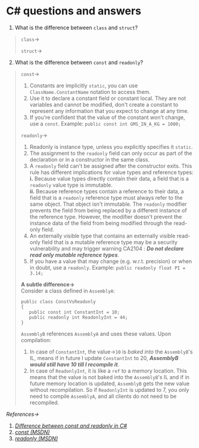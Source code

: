 # C# questions and answers

1. What is the difference between `class` and `struct`?
> `class`&#8594;
> 
> `struct`&#8594;
> 
2. What is the difference between `const` and `readonly`?
> `const`&#8594;<br>
> 1. Constants are implicitly `static`, you can use `ClassName.ConstantName` notation to access them.<br>
> 2. Use it to declare a constant field or constant local. They are not variables and cannot be modified, don't create a constant to represent any information that you expect to change at any time.<br>
> 3. If you're confident that the value of the constant won't change, use a `const`. Example: `public const int GMS_IN_A_KG = 1000;`
> 
> `readonly`&#8594;<br>
> 1. Readonly is instance type, unless you explicitly specifies it `static`.<br>
> 2. The assignment to the `readonly` field can only occur as part of the declaration or in a constructor in the same class.<br>
> 3. A `readonly` field can't be assigned after the constructor exits. This rule has different implications for value types and reference types:<br>
>   **i.** Because value types directly contain their data, a field that is a `readonly` value type is immutable.<br>
>   **ii.** Because reference types contain a reference to their data, a field that is a `readonly` reference type must always refer to the same object. That object isn't immutable. The `readonly` modifier prevents the field from being replaced by a different instance of the reference type. However, the modifier doesn't prevent the instance data of the field from being modified through the read-only field.<br>
> 4. An externally visible type that contains an externally visible read-only field that is a mutable reference type may be a security vulnerability and may trigger warning CA2104 : **_Do not declare read only mutable reference types_**.
> 5. If you have a value that may change (e.g. w.r.t. precision) or when in doubt, use a `readonly`. Example: `public readonly float PI = 3.14;`
>
> **A subtle difference&#8594;**<br>
> Consider a class defined in `AssemblyA`:<br>
> ```
> public class ConstVsReadonly
> {
>    public const int ConstantInt = 10;
>    public readonly int ReadonlyInt = 44;
> }
> ```
> `AssemblyB` references `AssemblyA` and uses these values. Upon compilation:<br>
>   1. In case of `ConstantInt`, the value&#8594;`10` is _baked into_ the `AssemblyB`'s IL, means if in future I update `ConstantInt` to 20, **_AssemblyB would still have 10 till I recompile it_**.<br>
>   2. In case of `ReadonlyInt`, it is like a `ref` to a memory location. This means that the value is not baked into the `AssemblyB`'s IL and if in future memory location is updated, `AssemblyB` gets the new value without recompilation. So if `ReadonlyInt` is updated to 7, you only need to compile `AssemblyA`, and all clients do not need to be recompiled.

_References&#8594;_
1. [_Difference between const and readonly in C#_](https://stackoverflow.com/questions/55984/what-is-the-difference-between-const-and-readonly-in-c#answers-header)
2. [_const (MSDN)_](https://docs.microsoft.com/en-us/dotnet/csharp/language-reference/keywords/const)
3. [_readonly (MSDN)_](https://docs.microsoft.com/en-us/dotnet/csharp/language-reference/keywords/readonly)

